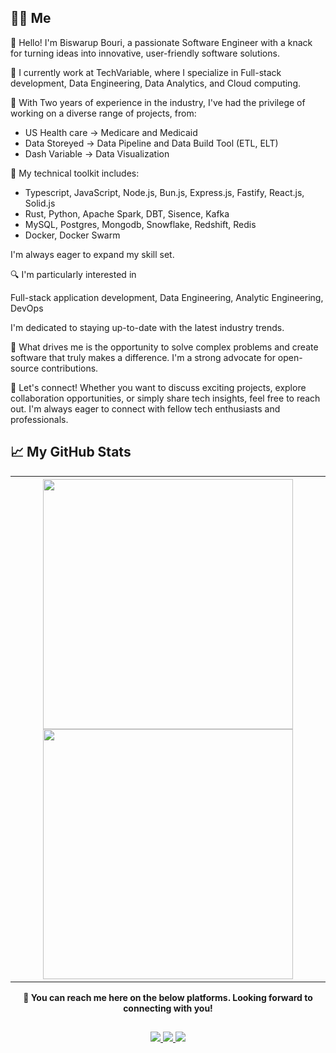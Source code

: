 <h2>👨‍💻 Me</h2>
👋 Hello! I'm Biswarup Bouri, a passionate Software Engineer with a knack for turning ideas into innovative, user-friendly software solutions.

💼 I currently work at TechVariable, where I specialize in Full-stack development, Data Engineering, Data Analytics, and Cloud computing.

🚀 With Two years of experience in the industry, I've had the privilege of working on a diverse range of projects, from:

- US Health care → Medicare and Medicaid
- Data Storeyed  → Data Pipeline and Data Build Tool (ETL, ELT)
- Dash Variable → Data Visualization

🔧 My technical toolkit includes:

- Typescript, JavaScript, Node.js, Bun.js, Express.js, Fastify, React.js, Solid.js
- Rust, Python, Apache Spark, DBT, Sisence, Kafka
- MySQL, Postgres, Mongodb, Snowflake, Redshift, Redis
- Docker, Docker Swarm

I'm always eager to expand my skill set.

🔍 I'm particularly interested in

Full-stack application development, Data Engineering, Analytic Engineering, DevOps

I'm dedicated to staying up-to-date with the latest industry trends.

🌟 What drives me is the opportunity to solve complex problems and create software that truly makes a difference. I'm a strong advocate for open-source contributions.

🤝 Let's connect! Whether you want to discuss exciting projects, explore collaboration opportunities, or simply share tech insights, feel free to reach out. I'm always eager to connect with fellow tech enthusiasts and professionals.

 <h2>📈 My GitHub Stats </h2>
 <table align="center">
 <tr>
  <th>
   <img width="400px" src="https://github-readme-stats.vercel.app/api?username=biswarup35&show_icons=true&theme=algolia&custom_title=&hide_border=true" />
   <img width="400px" src="https://github-readme-streak-stats.herokuapp.com/?user=biswarup35&theme=algolia&hide_border=true" />
  </th>
 </tr>
 </table>

  
 <div align="center">
 <b>📧 You can reach me here on the below platforms. Looking forward to connecting with you! </b>
 <div>
  <h2></h2>
 </div>
 </div>
 <div align="center">
 <a href="https://twitter.com/BiswarupBouri"> <img src="https://img.shields.io/badge/Twitter-1DA1F2?style=for-the-badge&logo=twitter&logoColor=white" /> </a>
 <a href="https://www.linkedin.com/in/biswarup35/"> <img src="https://img.shields.io/badge/LinkedIn-0077B5?style=for-the-badge&logo=linkedin&logoColor=white" /> </a>
 <a href="https://www.showwcase.com/biswarup35"><img src="https://img.shields.io/badge/Showwcase-white?style=for-the-badge&labelColor=000000&logo=showwcase&logoColor=black" /> </a>
 </div>
 
 
